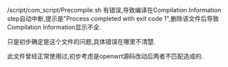 /script/com_script/Precompile.sh 有错误,导致编译在Compilation Information step自动中断,提示是"Process completed with exit code 1",删除该文件后导致Compilation Information显示不全.

只是初步确定是这个文件的问题,具体错误在哪里不清楚.

此文件曾经正常使用过,初步考虑是openwrt源码改动后两者不匹配造成的.
